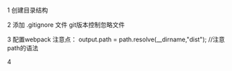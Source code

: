 


1 创建目录结构

2 添加 .gitignore 文件
    git版本控制忽略文件

3 配置webpack
    注意点： output.path = path.resolve(__dirname,"dist");   //注意path的语法


4

